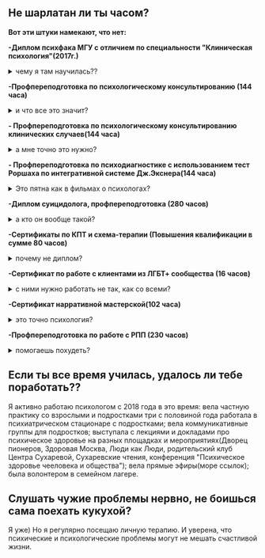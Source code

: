 ## Не шарлатан ли ты часом?

**Вот эти штуки намекают, что нет:**

**-Диплом психфака МГУ с отличием по специальности "Клиническая психология"(2017г.)**
<details>
  <summary>чему я там научилась??</summary>
 За 6 лет обучения на психфаке я успела познакомиться со множеством взглядов на устройство человеческой психики и научиться критически их оценивать. Я специализировалась на клинической психофизиологии, что помогло мне лучше понимать устройство человеческого мозга, его функционирование в разных условиях.
  ![диплом мгу.jpg]({{site.baseurl}}/диплом мгу.jpg)

</details>



**-Профпереподготовка по психологическому консультированию (144 часа)**

<details>
  <summary>и что все это значит?</summary>
На психфаке МГУ учат многому, но не работе с людьми) Поэтому в течение года я отдельно училась помогать людям с наиболее распространенными тудностями: сложные эмоциональные состояния, личные отношения, детско-родительские отношения, целепологание, переживание утраты, трудности в принятиии решений.
</details>



**- Профпереподготовка по психологическому консультированию клинических случаев(144 часа)**


<details>
  <summary>а мне точно это нужно?</summary>
Далеко не все психологические проблемы яляются "клиническим случаем", но большинству людей, столкнувшимися с психиатрическми расстройствами важна совместная помощь психолога и психиатра. На этом курсе я обучалась психологической помощи людям с аффективными нарушениями, расстройствами шизофренического спектра, расстройствами личности.
</details>


**- Профпереподготовка по психодиагностике с использованием тест Роршаха по интегративной системе Дж.Экснера(144 часа)**
<details>
  <summary>Это пятна как в фильмах о психологах?</summary>
 Это те самые пятна) Но в реальности диагностика при помощи этого метода опирается на статистические данные: при создании интегративной системы были собраны и проанализированы ответы более 2000 респондентов разных возрастных групп и с разными особенностями, после чего были выделены наиболее типичные профили ответов, характерные для людей с разными нарушениями. 
</details>


**-Диплом суицидолога, профпереподготовка (280 часов)**
<details>
  <summary>а кто он вообще такой?</summary>
 Это специалист, работающий с людьми, страдающими суицидальными мыслями, планирующими или совершившими попытку самоубийства. 
</details>


**-Сертификаты по КПТ и схема-терапии (Повышения квалификации в сумме 80 часов)**
<details>
  <summary>почему не диплом?</summary>
Я нахожу полезными некоторые методы когнитивно-поведенческой терапии, но мне не близки иделы этого подхода.
</details>


**-Сертификат по работе с клиентами из ЛГБТ+ сообщества (16 часов)**
 <details>
  <summary>с ними нужно работать не так, как со всеми?</summary>
  Нет, но в работе важно учитывать специфический опыт ЛГБТ+ персон и знать, какую социальную, юридическую и медицинскую помощь можно привлечь.
</details>

**-Сертификат нарративной мастерской(102 часа)**


<details>
  <summary>это точно психология?</summary>
И да, и нет. Нарративный подход применим ко всем помогающим практикам: психологическому консультированию, социальной работе, равному консультированию. В его основе лежит представление о том, что люди организуют свой опыт в форме нарративов(историй). Поскольку жизнь слишком многогранна, далеко не все события попадают в историю и оказываются замечены. Бывает так, что основной историей оказывается проблемная история, и тогда консультант помогает найти и укрепить предпочитаемую историю.
</details>

**-Профпереподготовка по работе с РПП (230 часов)**

<details>
  <summary>помогаешь похудеть?</summary>
  Иногда это может быть побочным эффектом, но все же, основной задачей в работе с РПП я вижу помощь в выстраивании такой жизни, в которой вопрос питания и внешности не будет домиировать.
</details>


## Если ты все время училась, удалось ли тебе поработать??

Я активно работаю психологом с 2018 года в это время:
вела частную практику со взрослыми и подростками
три с половиной года работала в психиатрическом стационаре с подростками;
вела коммуникативные группы для подростков;
выступала с лекциями и докладами про психическое здоровье на разных площадках и мероприятиях(Дворец пионеров, Здоровая Москва, Люди как Люди, родительский клуб Центра Сухаревой, Сухаревские чтения, конференция "Психическое здоровье чееловека и общества");
вела прямые эфиры(море ссылок);
была волонтером в семейном лагере.

## Слушать чужие проблемы нервно, не боишься сама поехать кукухой?
Я уже) Но я регулярно посещаю личную терапию. И уверена, что психические и психологические проблемы могут не мешать счастливой жизни.
